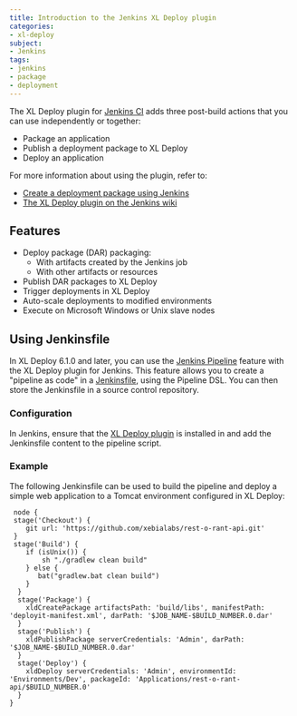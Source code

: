 ```yaml
---
title: Introduction to the Jenkins XL Deploy plugin
categories:
- xl-deploy
subject:
- Jenkins
tags:
- jenkins
- package
- deployment
---
```


The XL Deploy plugin for [Jenkins CI](/xl-deploy/how-to/create-a-deployment-package-using-jenkins.html) adds three post-build actions that you can use independently or together:

* Package an application
* Publish a deployment package to XL Deploy
* Deploy an application

For more information about using the plugin, refer to:

* [Create a deployment package using Jenkins](/xl-deploy/how-to/create-a-deployment-package-using-jenkins.html)
* [The XL Deploy plugin on the Jenkins wiki](https://wiki.jenkins-ci.org/display/JENKINS/XL+Deploy+Plugin)

## Features

* Deploy package (DAR) packaging:
    * With artifacts created by the Jenkins job
    * With other artifacts or resources
* Publish DAR packages to XL Deploy
* Trigger deployments in XL Deploy
* Auto-scale deployments to modified environments
* Execute on Microsoft Windows or Unix slave nodes

## Using Jenkinsfile

In XL Deploy 6.1.0 and later, you can use the [Jenkins Pipeline](https://jenkins.io/solutions/pipeline/) feature with the XL Deploy plugin for Jenkins. This feature allows you to create a "pipeline as code" in a [Jenkinsfile](https://jenkins.io/doc/book/pipeline/jenkinsfile/), using the Pipeline DSL. You can then store the Jenkinsfile in a source control repository.

### Configuration

In Jenkins, ensure that the [XL Deploy plugin](https://wiki.jenkins-ci.org/display/JENKINS/XL+Deploy+Plugin) is installed in and add the Jenkinsfile content to the pipeline script.

### Example

The following Jenkinsfile can be used to build the pipeline and deploy a simple web application to a Tomcat environment configured in XL Deploy:

     node {  
     stage('Checkout') {  
        git url: 'https://github.com/xebialabs/rest-o-rant-api.git'  
     }  
     stage('Build') {  
        if (isUnix()) {  
            sh "./gradlew clean build"  
        } else {  
           bat("gradlew.bat clean build")  
        }  
      }  
      stage('Package') {  
        xldCreatePackage artifactsPath: 'build/libs', manifestPath: 'deployit-manifest.xml', darPath: '$JOB_NAME-$BUILD_NUMBER.0.dar'  
      }  
      stage('Publish') {  
        xldPublishPackage serverCredentials: 'Admin', darPath: '$JOB_NAME-$BUILD_NUMBER.0.dar'  
      }  
      stage('Deploy') {  
        xldDeploy serverCredentials: 'Admin', environmentId: 'Environments/Dev', packageId: 'Applications/rest-o-rant-api/$BUILD_NUMBER.0'  
      }  
    }  
